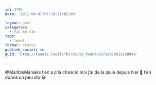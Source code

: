 ```yaml
---
id: 3795
date: '2011-04-01T07:19:21+02:00'

layout: post
categories:
  - Vis ma vie
tags:
  - tweet
format: status
publish_social: no
guid: 'http://tweets.local/?birdsite_tweet=53718075031298048'

---
```


@MarlbIsManiaks t’en a d’la chance! moi j’ai de la pluie depuis hier 🙁 t’en donne un peu stp 😀